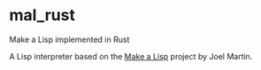 # mal_rust
Make a Lisp implemented in Rust

A Lisp interpreter based on the [Make a Lisp](https://github.com/kanaka/mal) project by Joel Martin.

